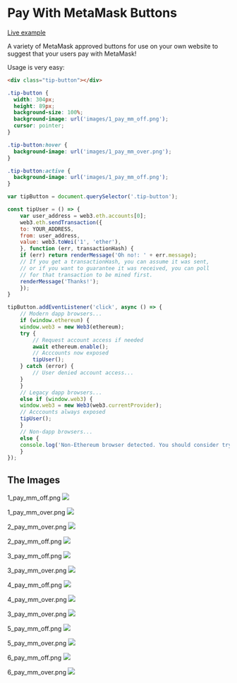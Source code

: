 # Pay With MetaMask Buttons

[Live example](https://wapettyjohn.github.io/TipButton/)

A variety of MetaMask approved buttons for use on your own website to suggest that your users pay with MetaMask!

Usage is very easy:

```html
<div class="tip-button"></div>
```

```css
.tip-button {
  width: 304px;
  height: 89px;
  background-size: 100%;
  background-image: url('images/1_pay_mm_off.png');
  cursor: pointer;
}

.tip-button:hover {
  background-image: url('images/1_pay_mm_over.png');
}

.tip-button:active {
  background-image: url('images/1_pay_mm_off.png');
}
```

```javascript
var tipButton = document.querySelector('.tip-button');

const tipUser = () => {
    var user_address = web3.eth.accounts[0];
    web3.eth.sendTransaction({
	to: YOUR_ADDRESS,
	from: user_address,
	value: web3.toWei('1', 'ether'),
    }, function (err, transactionHash) {
	if (err) return renderMessage('Oh no!: ' + err.message);
	// If you get a transactionHash, you can assume it was sent,
	// or if you want to guarantee it was received, you can poll
	// for that transaction to be mined first.
	renderMessage('Thanks!');
    });
}

tipButton.addEventListener('click', async () => {
    // Modern dapp browsers...
    if (window.ethereum) {
	window.web3 = new Web3(ethereum);
	try {
	    // Request account access if needed
	    await ethereum.enable();
	    // Acccounts now exposed
	    tipUser();
	} catch (error) {
	    // User denied account access...
	}
    }
    // Legacy dapp browsers...
    else if (window.web3) {
	window.web3 = new Web3(web3.currentProvider);
	// Acccounts always exposed
	tipUser();
    }
    // Non-dapp browsers...
    else {
	console.log('Non-Ethereum browser detected. You should consider trying MetaMask!');
    }
});
```

## The Images

1_pay_mm_off.png
![](images/1_pay_mm_off.png)

1_pay_mm_over.png
![](images/1_pay_mm_over.png)

2_pay_mm_over.png
![](images/2_pay_mm_over.png)

2_pay_mm_off.png
![](images/2_pay_mm_off.png)

3_pay_mm_off.png
![](images/3_pay_mm_off.png)

3_pay_mm_over.png
![](images/3_pay_mm_over.png)

4_pay_mm_off.png
![](images/4_pay_mm_off.png)

4_pay_mm_over.png
![](images/4_pay_mm_over.png)

3_pay_mm_over.png
![](images/3_pay_mm_over.png)

5_pay_mm_off.png
![](images/5_pay_mm_off.png)

5_pay_mm_over.png
![](images/5_pay_mm_over.png)

6_pay_mm_off.png
![](images/6_pay_mm_off.png)

6_pay_mm_over.png
![](images/6_pay_mm_over.png)


